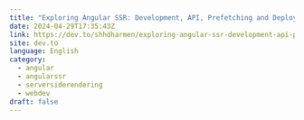 ```yaml
---
title: "Exploring Angular SSR: Development, API, Prefetching and Deployment"
date: 2024-04-29T17:35:43Z
link: https://dev.to/shhdharmen/exploring-angular-ssr-development-api-prefetching-and-deployment-2jpc?utm_medium=RSS&utm_source=news.12bit.vn
site: dev.to
language: English
category:
  - angular
  - angularssr
  - serversiderendering
  - webdev
draft: false
---
```

